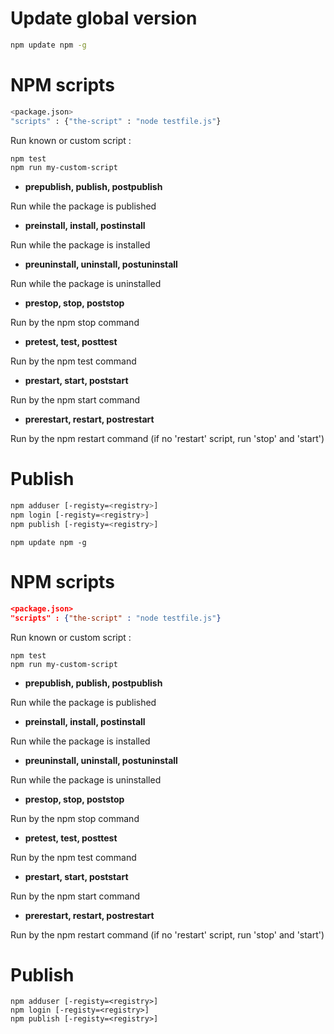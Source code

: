 # Update global version

```bash
npm update npm -g
```


# NPM scripts

```bash
<package.json>
"scripts" : {"the-script" : "node testfile.js"}
```
Run known or custom script :
```bash
npm test
npm run my-custom-script
```

 * **prepublish, publish, postpublish**

Run while the package is published

 * **preinstall, install, postinstall**

Run while the package is installed

 * **preuninstall, uninstall, postuninstall**

Run while the package is uninstalled

 * **prestop, stop, poststop**

Run by the npm stop command

 * **pretest, test, posttest**

Run by the npm test command

 * **prestart, start, poststart**

Run by the npm start command

 * **prerestart, restart, postrestart**

Run by the npm restart command (if no 'restart' script, run 'stop' and 'start')

# Publish

```bash
npm adduser [-registy=<registry>]
npm login [-registy=<registry>]
npm publish [-registy=<registry>]
```

```npm
npm update npm -g
```

# NPM scripts 

```json
<package.json>
"scripts" : {"the-script" : "node testfile.js"}
```

Run known or custom script :

```npm
npm test
npm run my-custom-script
```

 * **prepublish, publish, postpublish**

Run while the package is published

 * **preinstall, install, postinstall**

Run while the package is installed

 * **preuninstall, uninstall, postuninstall**

Run while the package is uninstalled

 * **prestop, stop, poststop**

Run by the npm stop command

 * **pretest, test, posttest**

Run by the npm test command

 * **prestart, start, poststart**

Run by the npm start command

 * **prerestart, restart, postrestart**

Run by the npm restart command (if no 'restart' script, run 'stop' and 'start')

# Publish

```npm
npm adduser [-registy=<registry>]
npm login [-registy=<registry>]
npm publish [-registy=<registry>]
```
